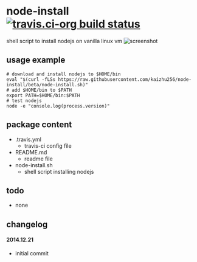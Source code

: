 node-install [![travis.ci-org build status](https://api.travis-ci.org/kaizhu256/node-install.svg)](https://travis-ci.org/kaizhu256/node-install)
============
shell script to install nodejs on vanilla linux vm
![screenshot](http://kaizhu256.github.io/node-install/screenshot.png)



## usage example
```
# download and install nodejs to $HOME/bin
eval "$(curl -fLSs https://raw.githubusercontent.com/kaizhu256/node-install/beta/node-install.sh)"
# add $HOME/bin to $PATH
export PATH=$HOME/bin:$PATH
# test nodejs
node -e "console.log(process.version)"
```



## package content
- .travis.yml
  - travis-ci config file
- README.md
  - readme file
- node-install.sh
  - shell script installing nodejs



## todo
- none



## changelog
#### 2014.12.21
- initial commit
